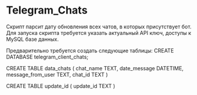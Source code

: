 # Telegram_Chats
Скрипт парсит дату обновления всех чатов, в которых присутствует бот. Для запуска скрипта требуется указать актуальный API ключ, доступы к MySQL базе данных.

Предварительно требуется создать следующие таблицы:
CREATE DATABASE telegram_client_chats;

CREATE TABLE data_chats (
chat_name TEXT,
date_message DATETIME,
message_from_user TEXT,
chat_id TEXT
)

CREATE TABLE update_id (
update_id TEXT
)
